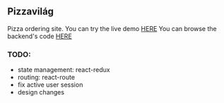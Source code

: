 ## Pizzavilág
Pizza ordering site. You can try the live demo [HERE](http://bgunne.github.io/pizzavilag)
You can browse the backend's code [HERE](https://github.com/bgunne/pizzavilag-api)
### TODO:
* state management: react-redux
* routing: react-route
* fix active user session
* design changes
